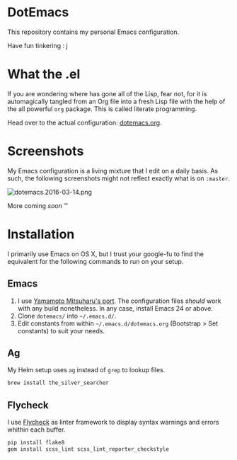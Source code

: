 DotEmacs
========

This repository contains my personal Emacs configuration.

Have fun tinkering : j

What the .el
============

If you are wondering where has gone all of the Lisp, fear not, for it is
automagically tangled from an Org file into a fresh Lisp file with the help of the
all powerful `org` package. This is called literate programming.

Head over to the actual configuration: [dotemacs.org][self.dotemacs].

Screenshots
===========

My Emacs configuration is a living mixture that I edit on a daily basis. As such, the
following screenshots might not reflect exactly what is on `:master`.

![dotemacs.2016-03-14.png](http://i.imgur.com/BN8dIS9.png)

More coming *soon* :tm:

Installation
============

I primarily use Emacs on OS X, but I trust your google-fu to find the equivalent for
the following commands to run on your setup.

Emacs
-----

1. I use [Yamamoto Mitsuharu's port][github.mitsuharu]. The configuration files
   *should* work with any build nonetheless. In any case, install Emacs 24 or above.
1. Clone `dotemacs/` into `~/.emacs.d/`.
1. Edit constants from within `~/.emacs.d/dotemacs.org` (Bootstrap > Set constants)
   to suit your needs.

Ag
--

My Helm setup uses `ag` instead of `grep` to lookup files.

```sh
brew install the_silver_searcher
```

Flycheck
--------

I use [Flycheck][github.flycheck] as linter framework to display syntax warnings and
errors whithin each buffer.

```sh
pip install flake8
gem install scss_lint scss_lint_reporter_checkstyle
```

[self.dotemacs]: ./dotemacs.org
[github.flycheck]: https://github.com/flycheck/flycheck
[github.mitsuharu]: https://github.com/railwaycat/homebrew-emacsmacport
